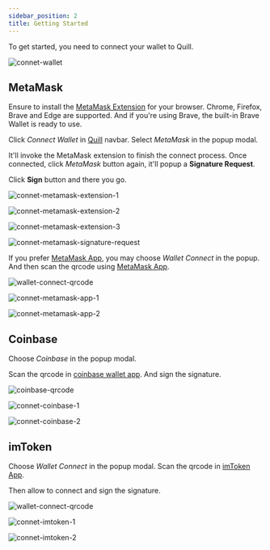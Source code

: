 ```yaml
---
sidebar_position: 2
title: Getting Started
---
```


To get started, you need to connect your wallet to Quill.

<div className="flex justify-center mb-4">

   <div className="shadow-md">

![connet-wallet](./img/connect-wallet.png)

   </div>

</div>

## MetaMask

Ensure to install the [MetaMask Extension](https://metamask.io/download/) for your browser. Chrome, Firefox, Brave and Edge are supported. And if you're using Brave, the built-in Brave Wallet is ready to use.

Click _Connect Wallet_ in [Quill](https://quill.im) navbar. Select _MetaMask_ in the popup modal.

It'll invoke the MetaMask extension to finish the connect process. Once connected, click _MetaMask_ button again, it'll popup a **Signature Request**.

Click **Sign** button and there you go.

<div className="grid gap-2 sm:grid-cols-2 lg:grid-cols-4 mb-4">

   <div className="shadow-md">

![connet-metamask-extension-1](./img/connect-metamask-extension-1.png)

   </div>

   <div className="shadow-md">

![connet-metamask-extension-2](./img/connect-metamask-extension-2.png)

   </div>

   <div className="shadow-md">

![connet-metamask-extension-3](./img/connect-metamask-extension-3.png)

   </div>

   <div className="shadow-md">

![connet-metamask-signature-request](./img/connect-metamask-signature-request.png)

   </div>

</div>

If you prefer [MetaMask App](https://metamask.io/download/), you may choose _Wallet Connect_ in the popup. And then scan the qrcode using [MetaMask App](https://metamask.io/download/).

<div className="grid gap-2 sm:grid-cols-3 mb-4">

![wallet-connect-qrcode](./img/wallet-connect-qrcode.png)

   <div className="shadow-md">

![connet-metamask-app-1](./img/connect-metamask-app-1.jpg)

   </div>

   <div className="shadow-md">

![connet-metamask-app-2](./img/connect-metamask-app-2.jpg)

   </div>
</div>

## Coinbase

Choose _Coinbase_ in the popup modal.

Scan the qrcode in [coinbase wallet app](https://www.coinbase.com/wallet). And sign the signature.

<div className="grid gap-2 sm:grid-cols-3 mb-4">

![coinbase-qrcode](./img/coinbase-qrcode.png)

   <div className="shadow-md">

![connet-coinbase-1](./img/connect-coinbase-1.jpg)

   </div>

   <div className="shadow-md">

![connet-coinbase-2](./img/connect-coinbase-2.jpg)

   </div>
</div>

## imToken

Choose _Wallet Connect_ in the popup modal. Scan the qrcode in [imToken App](https://token.im/download).

Then allow to connect and sign the signature.

<div className="grid gap-2 sm:grid-cols-3 mb-4">

![wallet-connect-qrcode](./img/wallet-connect-qrcode.png)

   <div className="shadow-md">

![connet-imtoken-1](./img/connect-imtoken-1.jpg)

   </div>

   <div className="shadow-md">

![connet-imtoken-2](./img/connect-imtoken-2.jpg)

   </div>
</div>
